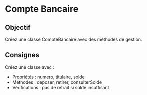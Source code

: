 # Compte Bancaire

## Objectif
Créez une classe CompteBancaire avec des méthodes de gestion.

## Consignes
Créez une classe avec :
- Propriétés : numero, titulaire, solde
- Méthodes : deposer, retirer, consulterSolde
- Vérifications : pas de retrait si solde insuffisant